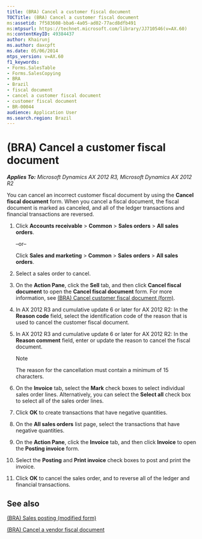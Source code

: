 ```yaml
---
title: (BRA) Cancel a customer fiscal document
TOCTitle: (BRA) Cancel a customer fiscal document
ms:assetid: 7f583608-bba6-4a05-ad02-77acd8dfb491
ms:mtpsurl: https://technet.microsoft.com/library/JJ710546(v=AX.60)
ms:contentKeyID: 49384437
author: Khairunj
ms.author: daxcpft
ms.date: 05/06/2014
mtps_version: v=AX.60
f1_keywords:
- Forms.SalesTable
- Forms.SalesCopying
- BRA
- Brazil
- fiscal document
- cancel a customer fiscal document
- customer fiscal document
- BR-00044
audience: Application User
ms.search.region: Brazil
---
```


# (BRA) Cancel a customer fiscal document 


_**Applies To:** Microsoft Dynamics AX 2012 R3, Microsoft Dynamics AX 2012 R2_

You can cancel an incorrect customer fiscal document by using the **Cancel fiscal document** form. When you cancel a fiscal document, the fiscal document is marked as canceled, and all of the ledger transactions and financial transactions are reversed.

1.  Click **Accounts receivable** \> **Common** \> **Sales orders** \> **All sales orders**.
    
    –or–
    
    Click **Sales and marketing** \> **Common** \> **Sales orders** \> **All sales orders**.

2.  Select a sales order to cancel.

3.  On the **Action Pane**, click the **Sell** tab, and then click **Cancel fiscal document** to open the **Cancel fiscal document** form. For more information, see [(BRA) Cancel customer fiscal document (form)](https://technet.microsoft.com/library/jj933503\(v=ax.60\)).

4.  In AX 2012 R3 and cumulative update 6 or later for AX 2012 R2: In the **Reason code** field, select the identification code of the reason that is used to cancel the customer fiscal document.

5.  In AX 2012 R3 and cumulative update 6 or later for AX 2012 R2: In the **Reason comment** field, enter or update the reason to cancel the fiscal document.
    

    > [!NOTE]
    > <P>The reason for the cancellation must contain a minimum of 15 characters.</P>



6.  On the **Invoice** tab, select the **Mark** check boxes to select individual sales order lines. Alternatively, you can select the **Select all** check box to select all of the sales order lines.

7.  Click **OK** to create transactions that have negative quantities.

8.  On the **All sales orders** list page, select the transactions that have negative quantities.

9.  On the **Action Pane**, click the **Invoice** tab, and then click **Invoice** to open the **Posting invoice** form.

10. Select the **Posting** and **Print invoice** check boxes to post and print the invoice.

11. Click **OK** to cancel the sales order, and to reverse all of the ledger and financial transactions.

## See also

[(BRA) Sales posting (modified form)](https://technet.microsoft.com/library/jj853383\(v=ax.60\))

[(BRA) Cancel a vendor fiscal document](bra-cancel-a-vendor-fiscal-document.md)

  


